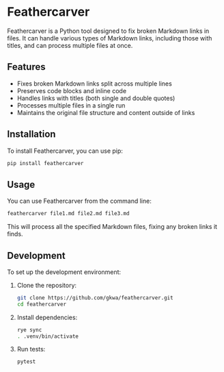 # Feathercarver

Feathercarver is a Python tool designed to fix broken Markdown links in files. It can handle various types of Markdown links, including those with titles, and can process multiple files at once.

## Features

- Fixes broken Markdown links split across multiple lines
- Preserves code blocks and inline code
- Handles links with titles (both single and double quotes)
- Processes multiple files in a single run
- Maintains the original file structure and content outside of links

## Installation

To install Feathercarver, you can use pip:

```bash
pip install feathercarver
```

## Usage

You can use Feathercarver from the command line:

```bash
feathercarver file1.md file2.md file3.md
```

This will process all the specified Markdown files, fixing any broken links it finds.

## Development

To set up the development environment:

1. Clone the repository:
   ```bash
   git clone https://github.com/gkwa/feathercarver.git
   cd feathercarver
   ```

2. Install dependencies:
   ```bash
   rye sync
   . .venv/bin/activate
   ```

3. Run tests:
   ```bash
   pytest
   ```
